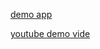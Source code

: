 
[demo app ](https://m44eh5-3000.ocws.app/)


[youtube demo vide](https://youtu.be/XlsjBk05hhM?si=TyiZFuh91_EYSUem)


